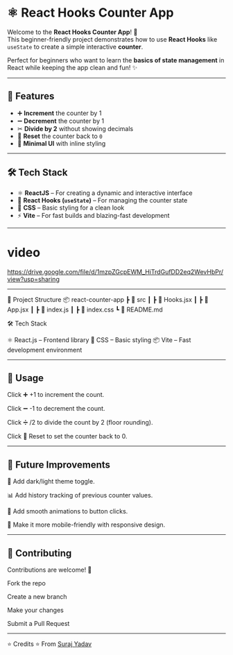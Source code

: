# ⚛️ React Hooks Counter App

Welcome to the **React Hooks Counter App**! 🚀  
This beginner-friendly project demonstrates how to use **React Hooks** like `useState` to create a simple interactive **counter**.  

Perfect for beginners who want to learn the **basics of state management** in React while keeping the app clean and fun! ✨

---

## 🎯 Features

- ➕ **Increment** the counter by 1  
- ➖ **Decrement** the counter by 1  
- ✂ **Divide by 2** without showing decimals  
- 🔄 **Reset** the counter back to `0`  
- 🎨 **Minimal UI** with inline styling

---
  
   
## 🛠️ Tech Stack

- ⚛️ **ReactJS** – For creating a dynamic and interactive interface  
- 🧩 **React Hooks (`useState`)** – For managing the counter state  
- 🎨 **CSS** – Basic styling for a clean look  
- ⚡ **Vite** – For fast builds and blazing-fast development


---
# video
https://drive.google.com/file/d/1mzpZGcpEWM_HiTrdGufDD2eq2WevHbPr/view?usp=sharing


---

📂 Project Structure
📦 react-counter-app
┣ 📂 src
┃ ┣ 📜 Hooks.jsx
┃ ┣ 📜 App.jsx
┃ ┣ 📜 index.js
┃ ┣ 📜 index.css
┗ 📜 README.md

🛠️ Tech Stack

⚛ React.js – Frontend library
🎨 CSS – Basic styling
📦 Vite – Fast development environment

---
## 🧾 Usage

Click ➕ +1 to increment the count.

Click ➖ -1 to decrement the count.

Click ➗ /2 to divide the count by 2 (floor rounding).

Click 🔄 Reset to set the counter back to 0.

---
## 🔮 Future Improvements

🎨 Add dark/light theme toggle.

📊 Add history tracking of previous counter values.

🎥 Add smooth animations to button clicks.

📱 Make it more mobile-friendly with responsive design.


----
## 🤝 Contributing

Contributions are welcome! 🎉

Fork the repo

Create a new branch

Make your changes

Submit a Pull Request

----------------------------------------
⭐ Credits
⭐ From [Suraj Yadav](https://github.com/Suraj-yadav8868)

